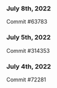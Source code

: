 ### July 8th, 2022

Commit #63783

### July 5th, 2022

Commit #314353


### July 4th, 2022

Commit #72281
